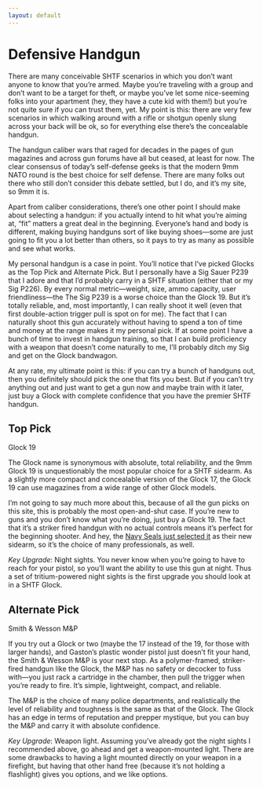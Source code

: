 ```yaml
---
layout: default
---
```

# Defensive Handgun
There are many conceivable SHTF scenarios in which you don’t want anyone to know that you’re armed. Maybe you’re traveling with a group and don’t want to be a target for theft, or maybe you’ve let some nice-seeming folks into your apartment (hey, they have a cute kid with them!) but you’re not quite sure if you can trust them, yet. My point is this: there are very few scenarios in which walking around with a rifle or shotgun openly slung across your back will be ok, so for everything else there’s the concealable handgun.

The handgun caliber wars that raged for decades in the pages of gun magazines and across gun forums have all but ceased, at least for now. The clear consensus of today’s self-defense geeks is that the modern 9mm NATO round is the best choice for self defense. There are many folks out there who still don’t consider this debate settled, but I do, and it’s my site, so 9mm it is.

Apart from caliber considerations, there’s one other point I should make about selecting a handgun: if you actually intend to hit what you’re aiming at, “fit” matters a great deal in the beginning. Everyone’s hand and body is different, making buying handguns sort of like buying shoes—some are just going to fit you a lot better than others, so it pays to try as many as possible and see what works.

My personal handgun is a case in point. You’ll notice that I’ve picked Glocks as the Top Pick and Alternate Pick. But I personally have a Sig Sauer P239 that I adore and that I’d probably carry in a SHTF situation (either that or my Sig P226). By every normal metric—weight, size, ammo capacity, user friendliness—the The Sig P239 is a worse choice than the Glock 19. But it’s totally reliable, and, most importantly, I can really shoot it well (even that first double-action trigger pull is spot on for me). The fact that I can naturally shoot this gun accurately without having to spend a ton of time and money at the range makes it my personal pick. If at some point I have a bunch of time to invest in handgun training, so that I can build proficiency with a weapon that doesn’t come naturally to me, I’ll probably ditch my Sig and get on the Glock bandwagon.

At any rate, my ultimate point is this: if you can try a bunch of handguns out, then you definitely should pick the one that fits you best. But if you can’t try anything out and just want to get a gun now and maybe train with it later, just buy a Glock with complete confidence that you have the premier SHTF handgun.

## Top Pick
Glock 19

The Glock name is synonymous with absolute, total reliability, and the 9mm Glock 19 is unquestionably the most popular choice for a SHTF sidearm. As a slightly more compact and concealable version of the Glock 17, the Glock 19 can use magazines from a wide range of other Glock models.

I’m not going to say much more about this, because of all the gun picks on this site, this is probably the most open-and-shut case. If you’re new to guns and you don’t know what you’re doing, just buy a Glock 19. The fact that it’s a striker fired handgun with no actual controls means it’s perfect for the beginning shooter. And hey, the [Navy Seals just selected it](https://loadoutroom.com/17950/naval-special-warfare-selects-the-glock-19/) as their new sidearm, so it’s the choice of many professionals, as well.

*Key Upgrade*: Night sights. You never know when you’re going to have to reach for your pistol, so you’ll want the ability to use this gun at night. Thus a set of tritium-powered night sights is the first upgrade you should look at in a SHTF Glock.

## Alternate Pick
Smith & Wesson M&P

If you try out a Glock or two (maybe the 17 instead of the 19, for those with larger hands), and Gaston’s plastic wonder pistol just doesn’t fit your hand, the Smith & Wesson M&P is your next stop. As a polymer-framed, striker-fired handgun like the Glock, the M&P has no safety or decocker to fuss with—you just rack a cartridge in the chamber, then pull the trigger when you’re ready to fire. It’s simple, lightweight, compact, and reliable.

The M&P is the choice of many police departments, and realistically the level of reliability and toughness is the same as that of the Glock. The Glock has an edge in terms of reputation and prepper mystique, but you can buy the M&P and carry it with absolute confidence.

*Key Upgrade*: Weapon light. Assuming you’ve already got the night sights I recommended above, go ahead and get a weapon-mounted light. There are some drawbacks to having a light mounted directly on your weapon in a firefight, but having that other hand free (because it’s not holding a flashlight) gives you options, and we like options.